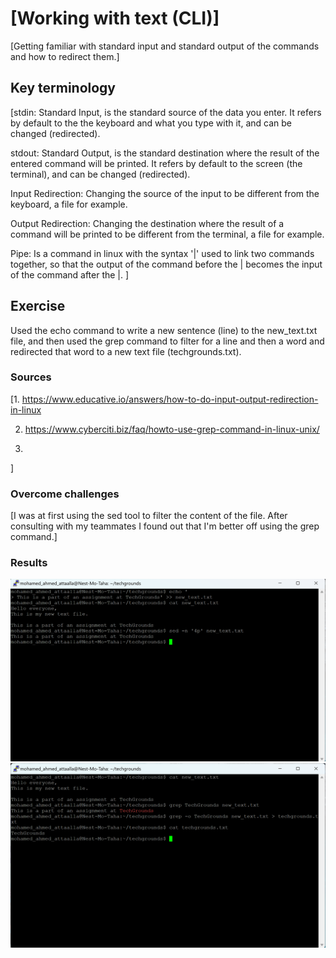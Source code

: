 # [Working with text (CLI)]
[Getting familiar with standard input and standard output of the commands and how to redirect them.]

## Key terminology
[stdin: Standard Input, is the standard source of the data you enter. It refers by default to the the keyboard and what you type with it, and can be changed (redirected).

stdout: Standard Output, is the standard destination where the result of the entered command will be printed. It refers by default to the screen (the terminal), and can be changed (redirected).

Input Redirection: Changing the source of the input to be different from the keyboard, a file for example.

Output Redirection: Changing the destination where the result of a command will be printed to be different from the terminal, a file for example.

Pipe: Is a command in linux with the syntax '|' used to link two commands together, so that the output of the command before the | becomes the input of the command after the |.
]

## Exercise
Used the echo command to write a new sentence (line) to the new_text.txt file, and then used the grep command to filter for a line and then a word and redirected that word to a new text file (techgrounds.txt).
### Sources
[1. https://www.educative.io/answers/how-to-do-input-output-redirection-in-linux

2. https://www.cyberciti.biz/faq/howto-use-grep-command-in-linux-unix/

3. 
]

### Overcome challenges
[I was at first using the sed tool to filter the content of the file. After consulting with my teammates I found out that I'm better off using the grep command.]

### Results
![Filtering_for_line](https://github.com/Techgrounds-Cloud-9/cloud-9-Atalla90/blob/7b217c4747c90c084052079732fe90249c4f7d3a/00_includes/Linux/Filtering_for_line.png)
![stdout_redirection](https://github.com/Techgrounds-Cloud-9/cloud-9-Atalla90/blob/7b217c4747c90c084052079732fe90249c4f7d3a/00_includes/Linux/stdout_Redirection.png)